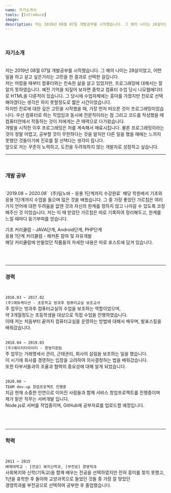 ```yaml
---
name: 자기소개서
tools: [Introduce]
image: 
description: 저는 2019년 08월 07일 개발공부를 시작했습니다. 그 해의 나이는 28살이었고, 어떤 일을 하고 살고 싶은가라는 고민을 한 결과로 선택한 길입니다.
---
```


<br>

### 자기소개
<br>
저는 2019년 08월 07일 개발공부를 시작했습니다.   
그 해의 나이는 28살이었고, 어떤 일을 하고 살고 싶은가라는 고민을 한 결과로 선택한 길입니다.
<br>
저는 어렸을 때부터 컴퓨터와는 친숙한 삶을 살고 있었지만, 프로그래밍에 대해서는 잘 알지 못하였습니다.   
예전 기억을 되짚어 보자면 중학교 컴퓨터 수업 당시 나모웹에디터로 HTML을 다룬적이 있습니다.   
그 당시에 수업자체에는 흥미를 가졌지만 진로로 선택해야겠다는 생각은 하지 못할정도로 짧은 시간이었습니다.
<br>
하지만 진로에 대한 깊은 고민을 시작했을 때, 가장 먼저 떠오른 것이 프로그래밍이었습니다.   
우선 컴퓨터로 하는 직업임과 동시에 전문직이라는 점   
그리고 코드를 작성했을 때 컴퓨터안에서 작동하는 것이 저에게는 큰 매력으로 다가왔습니다.   
<br>
개발을 시작한 이후 프로그래밍은 저를 계속해서 매료시킵니다.   
물론 프로그래밍이라는 것이 정말 어렵고, 공부할 것이 무한하다는 것을 알지만   
다른 일을 했을 때에는 느끼지 못했던 것들이기에 진로를 잘 선택다는 생각이 듭니다.   
<br>
앞으로 저는 꾸준히 노력하고, 도전을 두려워하지 않는 개발자로 성장하고 싶습니다.   
<br>

--------
<br>

### 개발 공부
<br>
`2019.08 ~ 2020.08`   
`(주)팀노바 - 응용 1단계까지 수강완료`   
해당 학원에서 기초와 응용 1단계까지 수업을 들으며 많은 것을 배웠습니다.   
그 중 가장 좋았던 가르침은 여러가지 언어에 대한 두려움을 없앤 것과   
자신의 한계를 정하지 않고 나아갈 수 있도록 코칭해주신 것 이었습니다.   
저는 이 때 받았던 가르침은 따로 기록하여 정리해두고, 한계를 느낄 때마다 동기부여를 얻습니다.   
   
기초 커리큘럼 - JAVA단계, Android단계, PHP단계   
응용 1단계 커리큘럼 - 해커톤 참여 및 자유개발   
해당 커리큘럼에 만들었던 작품들의 자세한 내용은 따로 포스트에 담겨 있습니다.
   
<br>   
<br>

--------
### 경력
<br>

`2016.03 ~ 2017.02`   
`(주)에듀케이션 - 초등학교 방과후 컴퓨터교실 보조교사`  
주 업무는 방과후 컴퓨터교실의 수업을 보조하는 역할이었으며,   
약 3개월정도는 초등학생을 대상으로 직접 수업을 진행하였습니다.   
이때 저는 처음부터 끝까지 컴퓨터교실을 운영하는 방법에 대해서 배우며, 발표스킬을 배워갔습니다.   
<br>

`2018.04 ~ 2019.03`   
`(주)에이치티아이티 - 경영지원팀`   
주 업무는 거래명세서 관리, 근태관리, 회사의 살림을 보조하는 일을 했습니다.   
이 시기에 회사를 경영하는 입장을 고려하여 의사결정하는 법을 배워갔습니다.   
또한 타부서들과의 조율과 협력의 중요성에 대해 알게 되었습니다.   
<br>

`2020.08 ~`   
`TEAM dev-up 창업프로젝트 진행중`   
지금 현재 소중한 인연으로 이어진 사람들과 함께 서비스 창업프로젝트를 진행중이며   
제가 맡은 직무는 서버개발 입니다.   
Node.js로 서버를 작업중이며, GitHub에 공부자료를 업로드할 예정입니다.   
<br>    
<br>

--------
### 학력
<br>

`2011 ~ 2015`   
`배재대학교 - [전공] 복지신학과, [부전공] 경영학과`   
사회복지와 신학(기독교)을 함께 배우는 전공을 선택하였지만 전혀 흥미를 찾지 못했고,   
1년을 휴학한 후 돌아와 교양과목으로 들었던 것들 중 가장 잘 맞았던   
경영학과를 부전공으로 선택하여 공부한 후 졸업했습니다.   